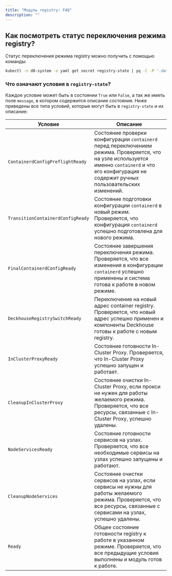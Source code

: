 ```yaml
---
title: "Модуль registry: FAQ"
description: ""
---
```


## Как посмотреть статус переключения режима registry?

Статус переключения режима registry можно получить с помощью команды:

```bash
kubectl -n d8-system -o yaml get secret registry-state | yq -C -P '.data | del .state | map_values(@base64d) | .conditions = (.conditions | from_yaml)'"
```
<!-- TODO(nabokihms): заменить на подкоманду d8, когда она будет реализована -->


### Что означают условия в `registry-state`?

Каждое условие может быть в состоянии `True` или `False`, а так же иметь поле `message`, в котором содержится описание состояния. Ниже приведены все типа условий, которые могут быть в `registry-state` и их описание:


| Условие                           | Описание                                                                                                                                                                                                 |
|-----------------------------------|----------------------------------------------------------------------------------------------------------------------------------------------------------------------------------------------------------|
| `ContainerdConfigPreflightReady`  | Состояние проверки конфигурации `containerd` перед переключением режима. Проверяется, что на узле используется именно `containerd` и что его конфигурация не содержит ручных пользовательских изменений. |
| `TransitionContainerdConfigReady` | Состояние подготовки конфигурации `containerd` в новый режим. Проверяется, что конфигурация `containerd` успешно подготовлена для нового режима.                                                         |
| `FinalContainerdConfigReady`      | Состояние завершения переключения режима. Проверяется, что все изменения в конфигурации `containerd` успешно применены и система готова к работе в новом режиме.                                         |
| `DeckhouseRegistrySwitchReady`    | Переключение на новый адрес container registry. Проверяется, что новый адрес успешно применен и компоненты Deckhouse готовы к работе с новым registry.                                                   |
| `InClusterProxyReady`             | Состояние готовности In-Cluster Proxy. Проверяется, что In-Cluster Proxy успешно запущен и работает.                                                                                                     |
| `CleanupInClusterProxy`           | Состояние очистки In-Cluster Proxy, если прокси не нужен для работы желаемого режима. Проверяется, что все ресурсы, связанные с In-Cluster Proxy, успешно удалены.                                       |
| `NodeServicesReady`               | Состояние готовности сервисов на узлах. Проверяется, что все необходимые сервисы на узлах успешно запущены и работают.                                                                                   |
| `CleanupNodeServices`             | Состояние очистки сервисов на узлах, если сервисы не нужны для работы желаемого режима. Проверяется, что все ресурсы, связанные с сервисами на узлах, успешно удалены.                                   |
| `Ready`                           | Общее состояние готовности registry к работе в указанном режиме. Проверяется, что все предыдущие условия выполнены и модуль готов к работе.                                                              |


<!--
Ниже приведены вопросы и ответы по эксплуатации запущенного модуля `embedded-registry`

## Как переключить режим с Mirror на Proxy?

- **TODO**:

## Как переключить режим с Proxy на Mirror?

- **TODO**:

{% alert level="warning" %}
**Обратите внимание!** На данный момент работает через последовательное [выключение](./examples.html#%D0%B2%D1%8B%D0%BA%D0%BB%D1%8E%D1%87%D0%B5%D0%BD%D0%B8%D0%B5-%D0%BC%D0%BE%D0%B4%D1%83%D0%BB%D1%8F) и [включение модуля](./examples.html#%D0%B7%D0%B0%D0%BF%D1%83%D1%81%D0%BA-mirror-%D1%80%D0%B5%D0%B6%D0%B8%D0%BC%D0%B0-%D0%BD%D0%B0-%D0%B7%D0%B0%D0%BF%D1%83%D1%89%D0%B5%D0%BD%D0%BD%D0%BE%D0%BC-%D0%BA%D0%BB%D0%B0%D1%81%D1%82%D0%B5%D1%80%D0%B5)
{% endalert %}

## Как переключиться upstream на новый registry в режиме Proxy?

- **TODO**:
-->
